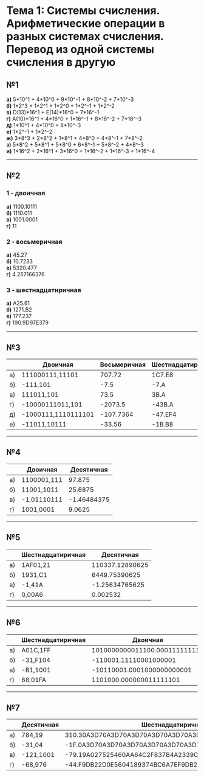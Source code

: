 # Тема 1: Системы счисления. Арифметические операции в разных системах счисления. Перевод из одной системы счисления в другую


## №1
**а)** 5\*10^1 + 4\*10^0 + 9\*10^-1 + 8\*10^-2 + 7\*10^-3 </br>
**б)** 1\*2^3 + 1\*2^1 + 1\*2^0 + 1\*2^-1 + 1\*2^-2 </br>
**в)** D(13)\*16^1 + E(14)\*16^0 + 7\*16^-1 </br>
**г)** A(10)\*16^1 + 4\*16^0 + 1\*16^-1 + 8\*16^-2 + 7\*16^-3 </br>
**д)** 1\*10^1 + 4\*10^0 + 8\*10^-3 </br>
**е)** 1\*2^-1 + 1\*2^-2 </br>
**ж)** 3\*8^3 + 2\*8^2 + 1\*8^1 + 4\*8^0 + 4\*8^-1 + 7\*8^-2 </br>
**з)** 5\*8^2 + 5\*8^1 + 5\*8^0 + 6\*8^-1 + 5\*8^-2 + 4\*8^-3 </br>
**и)** 1\*16^2 + 2\*16^1 + 3\*16^0 + 1\*16^-2 + 1\*16^-3 + 1\*16^-4 </br>

---

## №2 </br>

### 1 - двоичная 
**а)** 1100.10111
</br>
**б)** 1110.011
</br>
**в)** 1001.0001
</br>
**г)** 11
</br>

### 2 - восьмеричная
**а)** 45.27
</br>
**б)** 10.7233
</br>
**в)** 5320.477
</br>
**г)** 4.257166376
</br>

### 3 - шестнадцатиричная
**а)** A25.61
</br>
**б)** 1271.B2
</br>
**в)** 177.237
</br>
**г)** 190.9D97E379
</br>

---

## №3

|  |Двоичная|Восьмеричная|Шестнадцатиричная|
|--|--------|------------|-----------------|
|а)|111000111,11101|707.72|1C7.E8|
|б)|-111,101|-7.5|-7.A|
|в)|111011,101|73.5|3B.A|
|г)|-10000111011,101|-2073.5|-43B.A|
|д)|-1000111,1110111101|-107.7364|-47.EF4|
|е)|-11011,10111|-33.56|-1B.B8|

---

## №4

|  |Двоичная|Десятичная|
|--|--------|----------|
|а)|1100001,111|97.875|
|б)|11001,1011|25.6875|
|в)|-1,01110111|-1.46484375|
|г)|1001,0001|9.0625|

---

## №5

|  |Шестнадцатиричная|Десятичная|
|--|--------|----------|
|а)|1AF01,21|110337.12890625|
|б)|1931,C1|6449.75390625|
|в)|-1,41A|-1.25634765625|
|г)|0,00A6|0.002532|

---

## №6

|  |Шестнадцатиричная|Двоичная|
|--|-----------------|--------|
|а)|A01C,1FF|1010000000011100.000111111111|
|б)|-31,F104|-110001.11110001000001|
|в)|-B1,1001|-10110001.0001000000000001|
|г)|68,01FA|1101000.000000011111101|

---

## №7

|  |Десятичная|Шестнадцатиричная|
|--|----------|-----------------|
|а)|784,19|310.30A3D70A3D70A3D70A3D70A3D70A3D70A3D70A3D70A3D70A3D|
|б)|-31,04|-1F.0A3D70A3D70A3D70A3D70A3D70A3D70A3D70A3D70A3D70A3D7|
|в)|-121,1001|-79.19A027525460AA64C2F837B4A2339C0EBEDFA43FE5C91D14E4|
|г)|-68,976|-44.F9DB22D0E5604189374BC6A7EF9DB22D0E5604189374BC6A7F|


